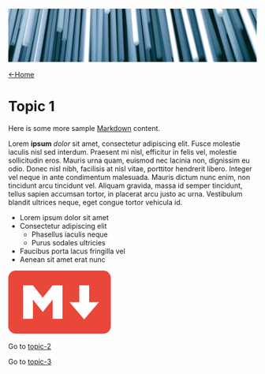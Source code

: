 ![](images/christopher-burns-Kj2SaNHG-hg-unsplash-cropped.jpg ':class=header-image-full-width')

[←Home](home.md)

# Topic 1

Here is some more sample [Markdown](https://en.wikipedia.org/wiki/Markdown) content.

Lorem **ipsum** _dolor_ sit amet, consectetur adipiscing elit. Fusce molestie iaculis nisl sed interdum. Praesent mi nisl, efficitur in felis vel, molestie sollicitudin eros. Mauris urna quam, euismod nec lacinia non, dignissim eu odio. Donec nisl nibh, facilisis at nisl vitae, porttitor hendrerit libero. Integer vel neque in ante condimentum malesuada. Mauris dictum nunc enim, non tincidunt arcu tincidunt vel. Aliquam gravida, massa id semper tincidunt, tellus sapien accumsan tortor, in placerat arcu justo ac urna. Vestibulum blandit ultrices neque, eget congue tortor vehicula id.

- Lorem ipsum dolor sit amet
- Consectetur adipiscing elit
  - Phasellus iaculis neque
  - Purus sodales ultricies
- Faucibus porta lacus fringilla vel
- Aenean sit amet erat nunc

![Figure 1: The Markdown Mark](images/markdown-red.png)

Go to [topic-2](topic-2.md)

Go to [topic-3](topic-3.md)
